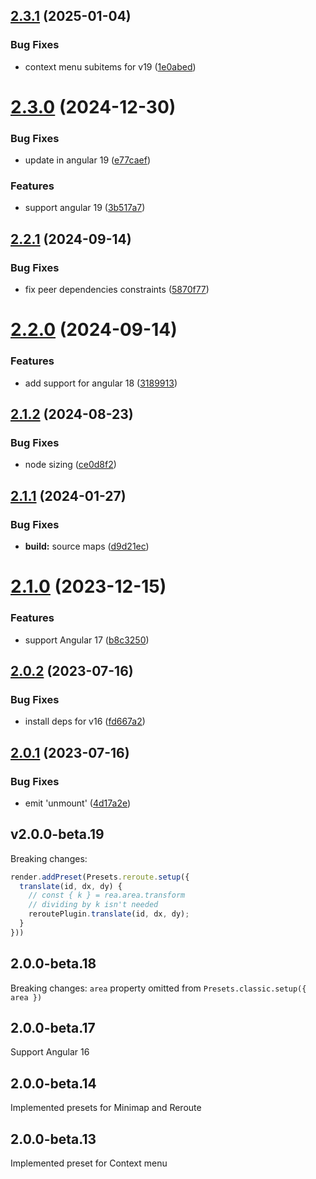 ## [2.3.1](https://github.com/retejs/angular-plugin/compare/v2.3.0...v2.3.1) (2025-01-04)


### Bug Fixes

* context menu subitems for v19 ([1e0abed](https://github.com/retejs/angular-plugin/commit/1e0abedbd0e7d30e9e16ca133f6195b824708021))

# [2.3.0](https://github.com/retejs/angular-plugin/compare/v2.2.1...v2.3.0) (2024-12-30)


### Bug Fixes

* update in angular 19 ([e77caef](https://github.com/retejs/angular-plugin/commit/e77caef983586bf1fe808337421a43f2ff9a72b3))


### Features

* support angular 19 ([3b517a7](https://github.com/retejs/angular-plugin/commit/3b517a7a729334d2cfd264018cc9739619f50911))

## [2.2.1](https://github.com/retejs/angular-plugin/compare/v2.2.0...v2.2.1) (2024-09-14)


### Bug Fixes

* fix peer dependencies constraints ([5870f77](https://github.com/retejs/angular-plugin/commit/5870f773b4029d211f99af1490af12196e3b0ccb))

# [2.2.0](https://github.com/retejs/angular-plugin/compare/v2.1.2...v2.2.0) (2024-09-14)


### Features

* add support for angular 18 ([3189913](https://github.com/retejs/angular-plugin/commit/31899136770001f8ebde4fe51d7ac2437dfb630d))

## [2.1.2](https://github.com/retejs/angular-plugin/compare/v2.1.1...v2.1.2) (2024-08-23)


### Bug Fixes

* node sizing ([ce0d8f2](https://github.com/retejs/angular-plugin/commit/ce0d8f27a9c88662d501b3f9e1916dd2ae54da5e))

## [2.1.1](https://github.com/retejs/angular-plugin/compare/v2.1.0...v2.1.1) (2024-01-27)


### Bug Fixes

* **build:** source maps ([d9d21ec](https://github.com/retejs/angular-plugin/commit/d9d21ec6b6b53f1a4b25fc8f71a87511fb4cefc3))

# [2.1.0](https://github.com/retejs/angular-plugin/compare/v2.0.2...v2.1.0) (2023-12-15)


### Features

* support Angular 17 ([b8c3250](https://github.com/retejs/angular-plugin/commit/b8c32500b4df952fd22907d0f3e31dd1edaef2c9))

## [2.0.2](https://github.com/retejs/angular-plugin/compare/v2.0.1...v2.0.2) (2023-07-16)


### Bug Fixes

* install deps for v16 ([fd667a2](https://github.com/retejs/angular-plugin/commit/fd667a2c3e37fa45bc9df41febf66bd39a84552c))

## [2.0.1](https://github.com/retejs/angular-plugin/compare/v2.0.0...v2.0.1) (2023-07-16)


### Bug Fixes

* emit 'unmount' ([4d17a2e](https://github.com/retejs/angular-plugin/commit/4d17a2e6d05567ff83c48881ba3edcf5dfe87801))

## v2.0.0-beta.19

Breaking changes:

```ts
render.addPreset(Presets.reroute.setup({
  translate(id, dx, dy) {
    // const { k } = rea.area.transform
    // dividing by k isn't needed
    reroutePlugin.translate(id, dx, dy);
  }
}))
```

## 2.0.0-beta.18

Breaking changes: `area` property omitted from `Presets.classic.setup({ area })`

## 2.0.0-beta.17

Support Angular 16

## 2.0.0-beta.14

Implemented presets for Minimap and Reroute

## 2.0.0-beta.13

Implemented preset for Context menu
